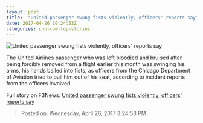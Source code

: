 ```yaml
---
layout: post
title:  "United passenger swung fists violently, officers' reports say"
date: 2017-04-26 10:24:53Z
categories: cnn-com-top-stories
---
```


![United passenger swung fists violently, officers' reports say](http://i2.cdn.cnn.com/cnnnext/dam/assets/170413122559-mobapp-united-passenger-removed-super-tease.jpg)

The United Airlines passenger who was left bloodied and bruised after being forcibly removed from a flight earlier this month was swinging his arms, his hands balled into fists, as officers from the Chicago Department of Aviation tried to pull him out of his seat, according to incident reports from the officers involved.


Full story on F3News: [United passenger swung fists violently, officers' reports say](http://www.f3nws.com/n/FeGSSF)

> Posted on: Wednesday, April 26, 2017 3:24:53 PM
